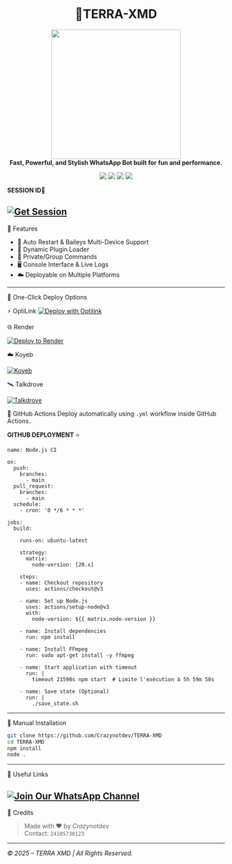 
<h1 align="center">🚀TERRA-XMD</h1>

<p align="center">
  <img src="https://files.catbox.moe/jkzbct.jpeg" width="300"/><br>
  <b>Fast, Powerful, and Stylish WhatsApp Bot built for fun and performance.</b>
</p>

<p align="center">
  <a href="https://github.com/Crazynotdev/TERRA-XMD"><img src="https://img.shields.io/github/stars/Crazynotdev/TERRA-XMD?style=flat-square&color=yellow"></a>
  <a href="https://github.com/Crazynotdev/TERRA-XMD/fork"><img src="https://img.shields.io/github/forks/Crazynotdev/TERRA-XMD?style=flat-square&color=lightblue"></a>
  <a href="https://whatsapp.com/channel/0029VbANsvkIiRp31CEW3C2C"><img src="https://img.shields.io/badge/WhatsApp-Channel-25D366?style=flat-square&logo=whatsapp"></a>
  <a href="https://github.com/Crazynotdev"><img src="https://img.shields.io/badge/Dev-Crazynotdev-blueviolet?style=flat-square"></a>
</p>

**SESSION ID💫**

[![Get Session](https://img.shields.io/badge/Get%20Session-TerraXMD-blueviolet?style=for-the-badge&logo=linktree)]([https://terra-xmd-pair.onrender.com/])
---

🧠 Features

- 🔁 Auto Restart & Baileys Multi-Device Support  
- 🔌 Dynamic Plugin Loader  
- 🔐 Private/Group Commands  
- 🖥️ Console Interface & Live Logs  
- ☁️ Deployable on Multiple Platforms  

---

🚀 One-Click Deploy Options

⚡ OptiLink
[![Deploy with Optilink](https://img.shields.io/badge/Deploy%20Now-OptiLink-2ecc71?style=for-the-badge)]([https://optiklink.com/home])

🌐 Render

[![Deploy to Render](https://render.com/images/deploy-to-render-button.svg)](https://render.com/deploy?repo=https://github.com/Crazynotdev/TERRA-XMD.git)

☁️ Koyeb

[![Koyeb](https://img.shields.io/badge/Deploy-Koyeb-00C2FF?style=for-the-badge&logo=koyeb)](https://www.koyeb.com)

🛰️ Talkdrove

[![Talkdrove](https://img.shields.io/badge/Deploy-Talkdrove-orange?style=for-the-badge)](#)

🔄 GitHub Actions
Deploy automatically using `.yml` workflow inside GitHub Actions.


**GITHUB DEPLOYMENT** ⭐️

```
name: Node.js CI

on:
  push:
    branches:
      - main
  pull_request:
    branches:
      - main
  schedule:
    - cron: '0 */6 * * *'  

jobs:
  build:

    runs-on: ubuntu-latest

    strategy:
      matrix:
        node-version: [20.x]

    steps:
    - name: Checkout repository
      uses: actions/checkout@v3

    - name: Set up Node.js
      uses: actions/setup-node@v3
      with:
        node-version: ${{ matrix.node-version }}

    - name: Install dependencies
      run: npm install

    - name: Install FFmpeg
      run: sudo apt-get install -y ffmpeg

    - name: Start application with timeout
      run: |
        timeout 21590s npm start  # Limite l'exécution à 5h 59m 50s

    - name: Save state (Optional)
      run: |
        ./save_state.sh
```

---

🧰 Manual Installation

```bash
git clone https://github.com/Crazynotdev/TERRA-XMD
cd TERRA-XMD
npm install
node .
```

---

🔗 Useful Links

[![Join Our WhatsApp Channel](https://img.shields.io/badge/Join%20Channel-WhatsApp-25D366?style=for-the-badge&logo=whatsapp)](https://whatsapp.com/channel/0029VbANsvkIiRp31CEW3C2C)
---

👑 Credits

> Made with ❤️ by *Crazynotdev*  
> Contact: `24105730123`

---

*©️ 2025 – TERRA XMD | All Rights Reserved.*

